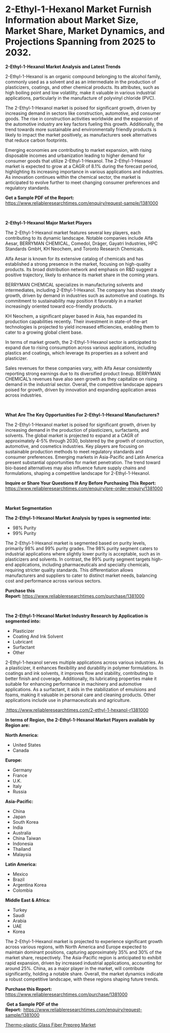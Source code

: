 <p><h1>2-Ethyl-1-Hexanol Market Furnish Information about Market Size, Market Share, Market Dynamics, and Projections Spanning from 2025 to 2032.</h1></p><p><strong>2-Ethyl-1-Hexanol Market Analysis and Latest Trends</strong></p>
<p><p>2-Ethyl-1-Hexanol is an organic compound belonging to the alcohol family, commonly used as a solvent and as an intermediate in the production of plasticizers, coatings, and other chemical products. Its attributes, such as high boiling point and low volatility, make it valuable in various industrial applications, particularly in the manufacture of polyvinyl chloride (PVC).</p><p>The 2-Ethyl-1-Hexanol market is poised for significant growth, driven by increasing demand in sectors like construction, automotive, and consumer goods. The rise in construction activities worldwide and the expansion of the automotive industry are key factors fueling this growth. Additionally, the trend towards more sustainable and environmentally friendly products is likely to impact the market positively, as manufacturers seek alternatives that reduce carbon footprints.</p><p>Emerging economies are contributing to market expansion, with rising disposable incomes and urbanization leading to higher demand for consumer goods that utilize 2-Ethyl-1-Hexanol. The 2-Ethyl-1-Hexanol market is expected to grow at a CAGR of 8.1% during the forecast period, highlighting its increasing importance in various applications and industries. As innovation continues within the chemical sector, the market is anticipated to evolve further to meet changing consumer preferences and regulatory standards.</p></p>
<p><strong>Get a Sample PDF of the Report:&nbsp;</strong> <a href="https://www.reliableresearchtimes.com/enquiry/request-sample/1381000?utm_campaign=2007&utm_medium=2&utm_source=Github&utm_content=ia&utm_term=01022025&utm_id=2-ethyl-1-hexanol">https://www.reliableresearchtimes.com/enquiry/request-sample/1381000</a></p>
<p>&nbsp;</p>
<p><strong>2-Ethyl-1-Hexanol Major Market Players</strong></p>
<p><p>The 2-Ethyl-1-Hexanol market features several key players, each contributing to its dynamic landscape. Notable companies include Alfa Aesar, BERRYMAN CHEMICAL, Comedol, Dräger, Gayatri Industries, HPC Standards GmbH, KH Neochem, and Toronto Research Chemicals. </p><p>Alfa Aesar is known for its extensive catalog of chemicals and has established a strong presence in the market, focusing on high-quality products. Its broad distribution network and emphasis on R&D suggest a positive trajectory, likely to enhance its market share in the coming years.</p><p>BERRYMAN CHEMICAL specializes in manufacturing solvents and intermediates, including 2-Ethyl-1-Hexanol. The company has shown steady growth, driven by demand in industries such as automotive and coatings. Its commitment to sustainability may position it favorably in a market increasingly oriented toward eco-friendly products.</p><p>KH Neochem, a significant player based in Asia, has expanded its production capabilities recently. Their investment in state-of-the-art technologies is projected to yield increased efficiencies, enabling them to cater to a growing global client base. </p><p>In terms of market growth, the 2-Ethyl-1-Hexanol sector is anticipated to expand due to rising consumption across various applications, including plastics and coatings, which leverage its properties as a solvent and plasticizer. </p><p>Sales revenues for these companies vary, with Alfa Aesar consistently reporting strong earnings due to its diversified product lineup. BERRYMAN CHEMICAL’s revenues have also seen growth as they capitalize on rising demand in the industrial sector. Overall, the competitive landscape appears poised for growth, driven by innovation and expanding application areas across industries.</p></p>
<p>&nbsp;</p>
<p><strong>What Are The Key Opportunities For 2-Ethyl-1-Hexanol Manufacturers?</strong></p>
<p><p>The 2-Ethyl-1-Hexanol market is poised for significant growth, driven by increasing demand in the production of plasticizers, surfactants, and solvents. The global market is projected to expand at a CAGR of approximately 4-5% through 2030, bolstered by the growth of construction, automotive, and cosmetics industries. Key players are focusing on sustainable production methods to meet regulatory standards and consumer preferences. Emerging markets in Asia-Pacific and Latin America present substantial opportunities for market penetration. The trend toward bio-based alternatives may also influence future supply chains and formulations, shaping a competitive landscape for 2-Ethyl-1-Hexanol.</p></p>
<p><strong>Inquire or Share Your Questions If Any Before Purchasing This Report:</strong> <a href="https://www.reliableresearchtimes.com/enquiry/pre-order-enquiry/1381000?utm_campaign=2007&utm_medium=2&utm_source=Github&utm_content=ia&utm_term=01022025&utm_id=2-ethyl-1-hexanol">https://www.reliableresearchtimes.com/enquiry/pre-order-enquiry/1381000</a></p>
<p>&nbsp;</p>
<p><strong>Market Segmentation</strong></p>
<p><strong>The 2-Ethyl-1-Hexanol Market Analysis by types is segmented into:</strong></p>
<p><ul><li>98% Purity</li><li>99% Purity</li></ul></p>
<p><p>The 2-Ethyl-1-Hexanol market is segmented based on purity levels, primarily 98% and 99% purity grades. The 98% purity segment caters to industrial applications where slightly lower purity is acceptable, such as in plasticizers and solvents. In contrast, the 99% purity segment targets high-end applications, including pharmaceuticals and specialty chemicals, requiring stricter quality standards. This differentiation allows manufacturers and suppliers to cater to distinct market needs, balancing cost and performance across various sectors.</p></p>
<p><strong>Purchase this Report:&nbsp;</strong><a href="https://www.reliableresearchtimes.com/purchase/1381000?utm_campaign=2007&utm_medium=2&utm_source=Github&utm_content=ia&utm_term=01022025&utm_id=2-ethyl-1-hexanol">https://www.reliableresearchtimes.com/purchase/1381000</a></p>
<p>&nbsp;</p>
<p><strong>The 2-Ethyl-1-Hexanol Market Industry Research by Application is segmented into:</strong></p>
<p><ul><li>Plasticizer</li><li>Coating And Ink Solvent</li><li>Lubricant</li><li>Surfactant</li><li>Other</li></ul></p>
<p><p>2-Ethyl-1-hexanol serves multiple applications across various industries. As a plasticizer, it enhances flexibility and durability in polymer formulations. In coatings and ink solvents, it improves flow and stability, contributing to better finish and coverage. Additionally, its lubricating properties make it suitable for enhancing performance in machinery and automotive applications. As a surfactant, it aids in the stabilization of emulsions and foams, making it valuable in personal care and cleaning products. Other applications include use in pharmaceuticals and agriculture.</p></p>
<p><a href="https://www.reliableresearchtimes.com/2-ethyl-1-hexanol-r1381000?utm_campaign=2007&utm_medium=2&utm_source=Github&utm_content=ia&utm_term=01022025&utm_id=2-ethyl-1-hexanol">&nbsp;https://www.reliableresearchtimes.com/2-ethyl-1-hexanol-r1381000</a></p>
<p><strong>In terms of Region, the 2-Ethyl-1-Hexanol Market Players available by Region are:</strong></p>
<p>
    <p> <strong> North America: </strong>
        <ul>
            <li>United States</li>
            <li>Canada</li>
        </ul>
        </p> 
    <p> <strong> Europe: </strong>
        <ul>
            <li>Germany</li>
            <li>France</li>
            <li>U.K.</li>
            <li>Italy</li>
            <li>Russia</li>
        </ul>
        </p> 
    <p> <strong> Asia-Pacific: </strong>
        <ul>
            <li>China</li>
            <li>Japan</li>
            <li>South Korea</li>
            <li>India</li>
            <li>Australia</li>
            <li>China Taiwan</li>
            <li>Indonesia</li>
            <li>Thailand</li>
            <li>Malaysia</li>
        </ul>
        </p> 
    <p> <strong> Latin America: </strong>
        <ul>
            <li>Mexico</li>
            <li>Brazil</li>
            <li>Argentina Korea</li>
            <li>Colombia</li>
        </ul>
        </p> 
    <p> <strong> Middle East & Africa: </strong>
        <ul>
            <li>Turkey</li>
            <li>Saudi</li>
            <li>Arabia</li>
            <li>UAE</li>
            <li>Korea</li>
        </ul>
    </p>
    </p>
<p><p>The 2-Ethyl-1-Hexanol market is projected to experience significant growth across various regions, with North America and Europe expected to maintain dominant positions, capturing approximately 35% and 30% of the market share, respectively. The Asia-Pacific region is anticipated to exhibit rapid expansion, driven by increased industrial applications, accounting for around 25%. China, as a major player in the market, will contribute significantly, holding a notable share. Overall, the market dynamics indicate a robust competitive landscape, with these regions shaping future trends.</p></p>
<p><strong>Purchase this Report: </strong><a href="https://www.reliableresearchtimes.com/purchase/1381000?utm_campaign=2007&utm_medium=2&utm_source=Github&utm_content=ia&utm_term=01022025&utm_id=2-ethyl-1-hexanol">https://www.reliableresearchtimes.com/purchase/1381000</a></p>
<p>&nbsp;<strong>Get a Sample PDF of the Report:&nbsp;&nbsp;</strong><a href="https://www.reliableresearchtimes.com/enquiry/request-sample/1381000?utm_campaign=2007&utm_medium=2&utm_source=Github&utm_content=ia&utm_term=01022025&utm_id=2-ethyl-1-hexanol">https://www.reliableresearchtimes.com/enquiry/request-sample/1381000</a></p>
<p><strong></strong></p>
<p><p><a href="https://github.com/angelajermaine/Market-Research-Report-List-5/blob/main/thermo-plastic-glass-fiber-prepreg-market.md?utm_campaign=2007&utm_medium=2&utm_source=Github&utm_content=ia&utm_term=01022025&utm_id=2-ethyl-1-hexanol">Thermo-plastic Glass Fiber Prepreg Market</a></p></p>